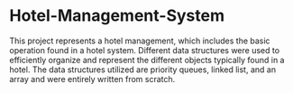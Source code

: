 # Hotel-Management-System
This project represents a hotel management, which includes the basic operation found in a  hotel system. Different data structures were used to efficiently organize and represent the  different objects typically found in a hotel. The data structures utilized are priority queues,  linked list, and an array and were entirely written from scratch.
